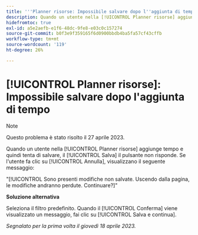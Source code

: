 ```yaml
---
title: '''Planner risorse: Impossibile salvare dopo l''aggiunta di tempo"'
description: Quando un utente nella [!UICONTROL Planner risorse] aggiunge tempo e quindi tenta di salvare, il [!UICONTROL Salva] il pulsante non risponde. Se l'utente fa clic su [!UICONTROL Annulla], visualizzano un messaggio sulle modifiche non salvate.
hidefromtoc: true
exl-id: a5e2aefb-e1f6-48dc-9fe8-e03c0c157274
source-git-commit: b0f3e9f359165f6d0900bbdb4ba5fa57cf43cffb
workflow-type: tm+mt
source-wordcount: '119'
ht-degree: 26%

---
```


# [!UICONTROL Planner risorse]: Impossibile salvare dopo l&#39;aggiunta di tempo

>[!NOTE]
>
>Questo problema è stato risolto il 27 aprile 2023.

Quando un utente nella [!UICONTROL Planner risorse] aggiunge tempo e quindi tenta di salvare, il [!UICONTROL Salva] il pulsante non risponde. Se l&#39;utente fa clic su [!UICONTROL Annulla], visualizzano il seguente messaggio:

&quot;[!UICONTROL Sono presenti modifiche non salvate. Uscendo dalla pagina, le modifiche andranno perdute. Continuare?]&quot;

**Soluzione alternativa**

Seleziona il filtro predefinito. Quando il [!UICONTROL Conferma] viene visualizzato un messaggio, fai clic su [!UICONTROL Salva e continua].

_Segnalato per la prima volta il giovedì 18 aprile 2023._
